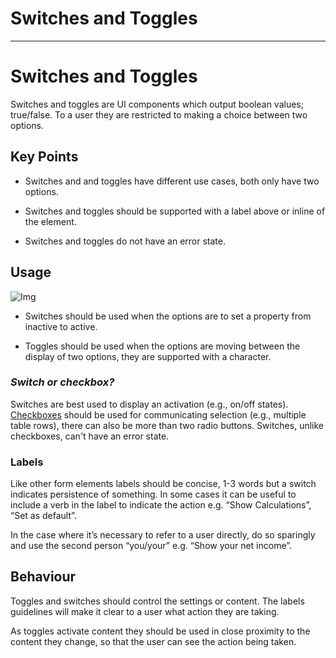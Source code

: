 
# Switches and Toggles

---

# Switches and Toggles

Switches and toggles are UI components which output boolean values; true/false. To a user they are restricted to making a choice between two options.

## Key Points

- Switches and and toggles have different use cases, both only have two options.

- Switches and toggles should be supported with a label above or inline of the element.

- Switches and toggles do not have an error state.

## Usage

![Img](https://studio-assets.supernova.io/design-systems/16150/8564c25c-1f5e-445a-9bbf-cb172d65727c.jpg?Expires=1977609600&Policy=eyJTdGF0ZW1lbnQiOlt7IlJlc291cmNlIjoiaHR0cHM6Ly9zdHVkaW8tYXNzZXRzLnN1cGVybm92YS5pby9kZXNpZ24tc3lzdGVtcy8xNjE1MC84NTY0YzI1Yy0xZjVlLTQ0NWEtOWJiZi1jYjE3MmQ2NTcyN2MuanBnIiwiQ29uZGl0aW9uIjp7IkRhdGVMZXNzVGhhbiI6eyJBV1M6RXBvY2hUaW1lIjoxOTc3NjA5NjAwfX19XX0_&Signature=fOcixOFoI5Dg2jLa4f0Mx1LByaj0A-uaMCrec2ShDtKt05pJqmIPdPdeObw4YuoFpqAchPzBEZ4luYNQOQZ5yCpg5cAtwRRq9~EdWfROiuN-3bJWrWSEXvgwBhEz9I1lmIug2SA7Zafu8E0BJlF3nKJi0peGNlJemVaKfGeQ8eA7lBjzM3U9ncDmMgkFq163ZEJ6qagVY-kifFmGbYnyUcsIyUpLPQ9wgUD9ccVY5-fIvw~6OwPkC5lKEpJdYw7M9zAwwGsWxz52xde5F2-Pse1O4IouiCQiJ2ygQm-QwVfWM-fcuV8GB0X8MjXpdu0HtqlSPCqn6lO5xq4IUD4Bmg__&Key-Pair-Id=APKAJGK34LCCAUR7N6LA)

- Switches should be used when the options are to set a property from inactive to active.

- Toggles should be used when the options are moving between the display of two options, they are supported with a character.

### *Switch or checkbox?*

Switches are best used to display an activation (e.g., on/off states). [Checkboxes]() should be used for communicating selection (e.g., multiple table rows), there can also be more than two radio buttons. Switches, unlike checkboxes, can't have an error state.

### Labels

Like other form elements labels should be concise, 1-3 words but a switch indicates persistence of something. In some cases it can be useful to include a verb in the label to indicate the action e.g. “Show Calculations”, “Set as default”.

In the case where it’s necessary to refer to a user directly, do so sparingly and use the second person “you/your” e.g. “Show your net income”.

## Behaviour

Toggles and switches should control the settings or content. The labels guidelines will make it clear to a user what action they are taking.

As toggles activate content they should be used in close proximity to the content they change, so that the user can see the action being taken.